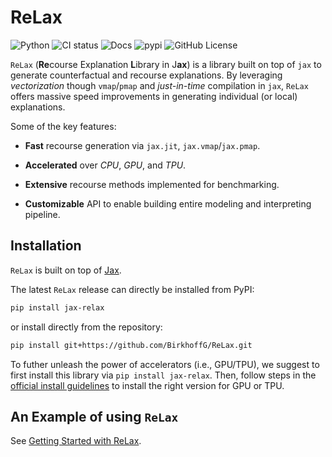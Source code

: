 ReLax
================

<!-- WARNING: THIS FILE WAS AUTOGENERATED! DO NOT EDIT! -->

![Python](https://img.shields.io/pypi/pyversions/jax-relax.svg) ![CI
status](https://github.com/BirkhoffG/ReLax/actions/workflows/test.yaml/badge.svg)
![Docs](https://github.com/BirkhoffG/ReLax/actions/workflows/deploy.yaml/badge.svg)
![pypi](https://img.shields.io/pypi/v/jax-relax.png) ![GitHub
License](https://img.shields.io/github/license/BirkhoffG/ReLax.png)

`ReLax` (**Re**course Explanation **L**ibrary in J**ax**) is a library
built on top of `jax` to generate counterfactual and recourse
explanations. By leveraging *vectorization* though `vmap`/`pmap` and
*just-in-time* compilation in `jax`, `ReLax` offers massive speed
improvements in generating individual (or local) explanations.

Some of the key features:

- **Fast** recourse generation via `jax.jit`, `jax.vmap`/`jax.pmap`.

- **Accelerated** over *CPU*, *GPU*, and *TPU*.

- **Extensive** recourse methods implemented for benchmarking.

- **Customizable** API to enable building entire modeling and
  interpreting pipeline.

## Installation

`ReLax` is built on top of
[Jax](https://jax.readthedocs.io/en/latest/index.html).

The latest `ReLax` release can directly be installed from PyPI:

``` bash
pip install jax-relax
```

or install directly from the repository:

``` bash
pip install git+https://github.com/BirkhoffG/ReLax.git 
```

To futher unleash the power of accelerators (i.e., GPU/TPU), we suggest
to first install this library via `pip install jax-relax`. Then, follow
steps in the [official install
guidelines](https://github.com/google/jax#installation) to install the
right version for GPU or TPU.

## An Example of using `ReLax`

See [Getting Started with ReLax](tutorials/getting_started.ipynb).
